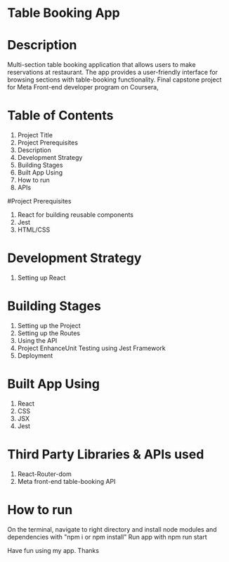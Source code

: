 #  Table Booking App

# Description
Multi-section table booking application that allows users to make reservations at restaurant. The app provides a user-friendly interface for browsing sections with table-booking functionality. Final capstone project for Meta Front-end developer program on Coursera,


# Table of Contents

1. Project Title
2.  Project Prerequisites
3. Description
4. Development Strategy
5. Building Stages
6. Built App Using 
7. How to run 
8. APIs


#Project Prerequisites
1. React for building reusable components
2. Jest
3. HTML/CSS

# Development Strategy

1. Setting up React

# Building Stages
1. Setting up the Project
2. Setting up the Routes
3. Using the API
4. Project EnhanceUnit Testing using Jest Framework
5. Deployment


#  Built App Using 
   1. React
   2. CSS
   3. JSX
   4. Jest 

# Third Party Libraries & APIs used 
1. React-Router-dom
2. Meta front-end table-booking API


#  How to run 
On the terminal, navigate to right directory and install node modules and  dependencies with "npm i or npm install" 
Run app with npm run start

Have fun using my app. Thanks 